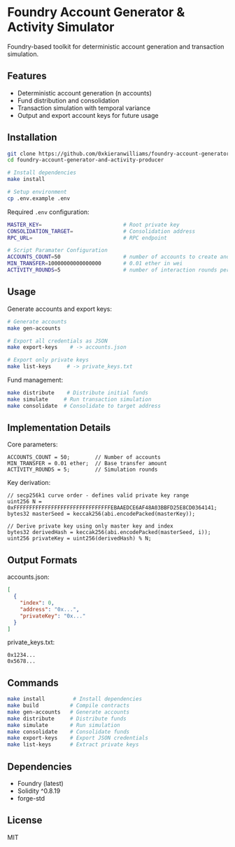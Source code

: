 # Foundry Account Generator & Activity Simulator

Foundry-based toolkit for deterministic account generation and transaction simulation.

## Features

- Deterministic account generation (n accounts)
- Fund distribution and consolidation
- Transaction simulation with temporal variance
- Output and export account keys for future usage

## Installation

```bash
git clone https://github.com/0xkieranwilliams/foundry-account-generator-and-activity-producer.git
cd foundry-account-generator-and-activity-producer

# Install dependencies
make install

# Setup environment
cp .env.example .env
```

Required `.env` configuration:
```bash
MASTER_KEY=                          # Root private key
CONSOLIDATION_TARGET=                # Consolidation address
RPC_URL=                             # RPC endpoint

# Script Paramater Configuration
ACCOUNTS_COUNT=50                    # number of accounts to create and have interact
MIN_TRANSFER=10000000000000000       # 0.01 ether in wei
ACTIVITY_ROUNDS=5                    # number of interaction rounds per account
```

## Usage

Generate accounts and export keys:
```bash
# Generate accounts
make gen-accounts

# Export all credentials as JSON
make export-keys    # -> accounts.json

# Export only private keys
make list-keys     # -> private_keys.txt
```

Fund management:
```bash
make distribute    # Distribute initial funds
make simulate     # Run transaction simulation
make consolidate  # Consolidate to target address
```

## Implementation Details

Core parameters:
```solidity
ACCOUNTS_COUNT = 50;        // Number of accounts
MIN_TRANSFER = 0.01 ether;  // Base transfer amount
ACTIVITY_ROUNDS = 5;        // Simulation rounds
```

Key derivation:
```solidity
// secp256k1 curve order - defines valid private key range
uint256 N = 0xFFFFFFFFFFFFFFFFFFFFFFFFFFFFFFFEBAAEDCE6AF48A03BBFD25E8CD0364141;
bytes32 masterSeed = keccak256(abi.encodePacked(masterKey));

// Derive private key using only master key and index
bytes32 derivedHash = keccak256(abi.encodePacked(masterSeed, i));
uint256 privateKey = uint256(derivedHash) % N;
```

## Output Formats

accounts.json:
```json
[
  {
    "index": 0,
    "address": "0x...",
    "privateKey": "0x..."
  }
]
```

private_keys.txt:
```
0x1234...
0x5678...
```

## Commands

```bash
make install         # Install dependencies
make build          # Compile contracts
make gen-accounts   # Generate accounts
make distribute     # Distribute funds
make simulate       # Run simulation
make consolidate    # Consolidate funds
make export-keys    # Export JSON credentials
make list-keys      # Extract private keys
```

## Dependencies

- Foundry (latest)
- Solidity ^0.8.19
- forge-std

## License

MIT
